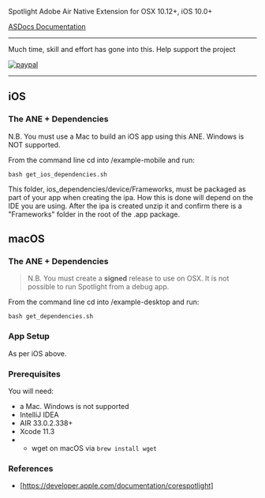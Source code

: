 Spotlight Adobe Air Native Extension for OSX 10.12+, iOS 10.0+

[ASDocs Documentation](https://tuarua.github.io/asdocs/spotlightane/index.html)  

-------------

Much time, skill and effort has gone into this. Help support the project

[![paypal](https://www.paypalobjects.com/en_US/i/btn/btn_donateCC_LG.gif)](https://paypal.me/tuarua)

-------------

## iOS

### The ANE + Dependencies

N.B. You must use a Mac to build an iOS app using this ANE. Windows is NOT supported.

From the command line cd into /example-mobile and run:

```shell
bash get_ios_dependencies.sh
```

This folder, ios_dependencies/device/Frameworks, must be packaged as part of your app when creating the ipa. How this is done will depend on the IDE you are using.
After the ipa is created unzip it and confirm there is a "Frameworks" folder in the root of the .app package.


## macOS

### The ANE + Dependencies

>N.B. You must create a **signed** release to use on OSX. It is not possible to run Spotlight from a debug app.

From the command line cd into /example-desktop and run:

```shell
bash get_dependencies.sh
```

### App Setup

As per iOS above.



### Prerequisites

You will need:
- a Mac. Windows is not supported
- IntelliJ IDEA
- AIR 33.0.2.338+
- Xcode 11.3
- * wget on macOS via `brew install wget`


### References
* [https://developer.apple.com/documentation/corespotlight]
